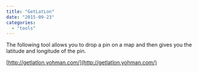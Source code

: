 ```yaml
---
title: "GetLatLon"
date: "2015-09-23"
categories: 
  - "tools"
---
```


The following tool allows you to drop a pin on a map and then gives you the latitude and longitude of the pin.

[http://getlatlon.yohman.com/](http://getlatlon.yohman.com/)
